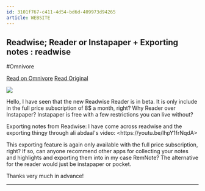 ```yaml
---
id: 3101f767-c411-4d54-bd6d-409973d94265
article: WEBSITE
---
```


## Readwise; Reader or Instapaper + Exporting notes : readwise
#Omnivore

[Read on Omnivore](https://omnivore.app/me/readwise-reader-or-instapaper-exporting-notes-readwise-18d49bf923d)
[Read Original](https://www.reddit.com/r/readwise/comments/10yoti6/readwise_reader_or_instapaper_exporting_notes/)

![](https:&#x2F;&#x2F;proxy-prod.omnivore-image-cache.app&#x2F;0x0,shI7awicTMd--PlQF51Q8DL4qp0T_RLIFl3LHsnotyuM&#x2F;https:&#x2F;&#x2F;www.redditstatic.com&#x2F;desktop2x&#x2F;img&#x2F;renderTimingPixel.png) 

Hello, I have seen that the new Readwise Reader is in beta. It is only include in the full price subscription of 8$ a month, right? Why Reader over Instapaper? Instapaper is free with a few restrictions you can live without?

Exporting notes from Readwise: I have come across readwise and the exporting thingy through ali abdaal&#39;s video: &lt;https:&#x2F;&#x2F;youtu.be&#x2F;lhpY1frNqdA&gt;

This exporting feature is again only available with the full price subscription, right? If so, can anyone recommend other apps for collecting your notes and highlights and exporting them into in my case RemNote? The alternative for the reader would just be instapaper or pocket.

Thanks very much in advance!

---

